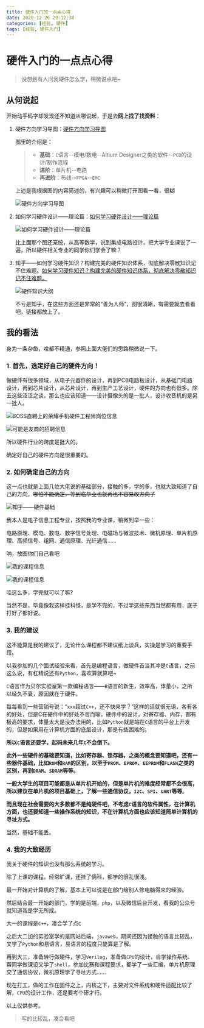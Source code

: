 ```yaml
---
title: 硬件入门的一点点心得
date: 2020-12-26 20:12:38
categories: [经验, 硬件]
tags: [经验, 硬件入门]
---
```


# 硬件入门的一点点心得

> 没想到有人问我硬件怎么学，稍微说点吧~

## 从何说起

开始动手码字却发现还不知道从哪说起，于是去**网上找了找资料**：

1. 硬件方向学习导图：[硬件方向学习导图](https://img-blog.csdn.net/20180929145815734?watermark/2/text/aHR0cHM6Ly9ibG9nLmNzZG4ubmV0L3FxXzM4MTA1MjI3/font/5a6L5L2T/fontsize/400/fill/I0JBQkFCMA==/dissolve/00)

   图里的介绍是：

   > - **基础**：`C`语言--模电/数电--Altium Designer之类的软件--`PCB`的设计/制作流程
   > - **进阶**：单片机--电路
   > - **再进阶**：布线--`FPGA`--`EMC`

   上述是我根据图的内容简述的，有兴趣可以稍微打开图看一看，很糊

   ![硬件方向学习导图](https://gitee.com/mxdon/img/raw/master/2020/20180929145815734)

2. 如何学习硬件设计——理论篇：[如何学习硬件设计——理论篇](https://blog.csdn.net/k331922164/article/details/45102489)

   ![如何学习硬件设计——理论篇](https://gitee.com/mxdon/img/raw/master/2020/image-20201226202719795.png)

   比上面那个图还笼统，从高等数学，说到集成电路设计，把大学专业课说了一遍，所以硬件相关专业的同学你们学会了嘛？

3. 知乎——如何学习硬件知识？构建完美的硬件知识体系，彻底解决零散知识记不住难题。[如何学习硬件知识？构建完美的硬件知识体系，彻底解决零散知识记不住难题。](https://zhuanlan.zhihu.com/p/121846854)

   ![硬件知识大纲](https://gitee.com/mxdon/img/raw/master/2020/v2-bce95b939c9335cf846a346e8850d89a_720w.jpg)

   不亏是知乎，在这些方面还是非常的“善为人师”，图很清晰，有需要就去看看吧，链接都放上了。

## 我的看法

身为一条杂鱼，啥都不精通，参照上面大佬们的思路稍微说一下。

### 1. 首先，选定好自己的硬件方向！

做硬件有很多领域，从电子元器件的设计，再到PCB电路板设计，从基础门电路设计，再到芯片设计，从芯片设计，再到生产工艺设计，硬件的方向也有很多。除去这些泛泛之谈，那么也应该知道——设计摄像头的是一批人，设计收音机的是另一批人。

![BOSS直聘上的荣耀手机硬件工程师岗位信息](https://gitee.com/mxdon/img/raw/master/2020/image-20201226204108550.png)

![可能是友商的招聘信息](https://gitee.com/mxdon/img/raw/master/2020/image-20201226204255250.png)

所以硬件行业的跨度是挺大的。

确定好自己的硬件方向是很重要的。

### 2. 如何确定自己的方向

这一点也就是上面几位大佬说的基础部分，接触的多，学的多，也就大致知道了自己的方向，~~哪怕不能确定，等到临毕业也就再也不容易改方向了~~

![知乎——硬件基础](https://gitee.com/mxdon/img/raw/master/2020/v2-e10bc35e4bab62db99f3bcd0dbc09b0e_720w.jpg)

我本人是电子信息工程专业，按照我的专业课，稍微列举一些：

电路原理、模电、数电、数字信号处理、电磁场与微波技术、微机原理、单片机原理、高频信号、组网、通信原理、光纤通信……

呐，放图你们自己看吧

![我的课程信息](https://gitee.com/mxdon/img/raw/master/2020/image-20201226205240794.png)

![我的课程信息](https://gitee.com/mxdon/img/raw/master/2020/image-20201226205316413.png)

哇这么多，学完就可以了嘛?

当然不是，毕竟像我这样挂科怪，是学不完的，不过学这些东西当然都有用，底子打好了都好说。

### 3. 我的建议

这不能算是我的建议了，无论什么课程都不建议纸上谈兵，实操是学习的重要手段。

以我参加的几个面试经验来看，首先是编程语言，做硬件首当其冲是`C`语言，之前这么说，有杠精说还有`Python`，喜欢算就算吧~

`C`语言作为贝尔实验室第一款编程语言——`B`语言的新生，效率高，体量小，之所以经久不衰，原因就在于硬件。

每每看到一些营销号说：“`xxx`超过`C++`，还不快来学？”这样的话就很无语，各有各的好处，但是C在硬件中的好处不言而喻，硬件中的设计，对寄存器、内存，都有极高的要求，体量太大是没办法用的，比如`Python`就是站在`C`语言的平台上开发的，但是如果用在计算机方面的底层设计，那是有些困难的。

**所以`C`语言还要学，起码未来几年`C`不会倒下。**

**此外一些硬件的基础要知道，比如寄存器、锁存器，之类的概念要知道吧，还有一些器件基础，比如`ROM`和`RAM`的区别，以至于`PROM`、`EPROM`、`EEPROM`和`FLASH`之类的区别，再到`DRAM`、`SDRAM`等等。**

**一般大学生的项目可能都是从单片机开始的，但是单片机的难度经常都不会很高，所以建议在单片机的项目基础上，了解一些通信协议，`I2C`、`SPI`、`UART`等等**。

**而且现在社会需要的大多数都不是纯硬件吧，不考虑`C`语言的软件属性，在计算机方面，也还要知道一些操作系统的知识，不在计算机方面也应该知道简单计算机的寻址方式。**

当然，基础不能丢。

### 4. 我的大致经历

我关于硬件的知识也没有那么系统的学习。

除了上课的课程，经常旷课，还挂了俩科，都学的很乱很浅。

最一开始对计算机的了解，基本上可以说是在部门给别人修电脑得来的经验。

然后结合最一开始的部门，学的是前端，`php`，以及微信后台开发，看我的公众号就知道我是学无所成。

大一的课程是`C++`，凑合学了点`C`

之后大二加的实验室学的是网站后端，`javaweb`，期间还因为接触的语言比较乱，又学了`Python`和易语言，易语言的程度只能算是了解。

再到大三，准备转行做硬件，学习`Verilog`，准备做`CPU`的设计，自学操作系统、帮同学做课设又学了`shell`，参加比赛和课程要求，都学了一些汇编，单片机原理交了通信协议，微机原理学了寻址方式……

现在打工，做的工作在固件之上，内核之下，主要对文件系统和硬件适配比较了解，`CPU`的设计工作，还是要考个研才行。

以上仅供参考。

> 写的比较乱，凑合看吧
